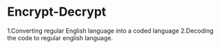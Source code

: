 # Encrypt-Decrypt
1.Converting regular English language into a coded language 
2.Decoding the code to regular english language.
